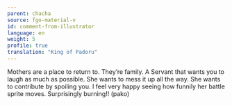 ```yaml
---
parent: chacha
source: fgo-material-v
id: comment-from-illustrator
language: en
weight: 5
profile: true
translation: "King of Padoru"
---
```


Mothers are a place to return to. They’re family. A Servant that wants you to laugh as much as possible. She wants to mess it up all the way. She wants to contribute by spoiling you. I feel very happy seeing how funnily her battle sprite moves. Surprisingly burning!! (pako)
